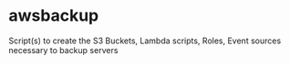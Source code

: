 # awsbackup
Script(s) to create the S3 Buckets, Lambda scripts, Roles, Event sources necessary to backup servers
